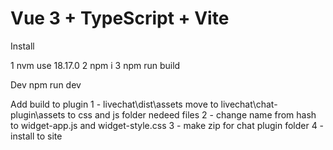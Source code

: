 # Vue 3 + TypeScript + Vite

Install

1 nvm use 18.17.0
2 npm i
3 npm run build

Dev
npm run dev

Add build to plugin
1 - livechat\dist\assets move to livechat\chat-plugin\assets to css and js folder nedeed files
2 - change name from hash to widget-app.js and widget-style.css
3 - make zip for chat plugin folder 
4 - install to site
